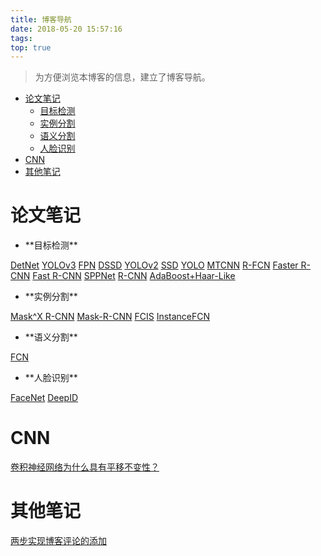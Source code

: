 ```yaml
---
title: 博客导航
date: 2018-05-20 15:57:16
tags:
top: true
---
```


> 为方便浏览本博客的信息，建立了博客导航。

<!--more-->
- [论文笔记](#论文笔记)
  - [目标检测](#目标检测)
  - [实例分割](#实例分割)
  - [语义分割](#语义分割)
  - [人脸识别](#人脸识别)
- [CNN](#CNN)
- [其他笔记](#其他笔记)

# <div id="论文笔记"></div>论文笔记
- <div id="目标检测"></div>**目标检测**
[DetNet](https://zhangting2020.github.io/2018/05/21/DetNet/)
[YOLOv3](https://zhangting2020.github.io/2018/05/03/YOLOv3/)
[FPN](https://zhangting2020.github.io/2018/05/06/FPN/)
[DSSD](https://zhangting2020.github.io/2018/05/04/DSSD/)
[YOLOv2](https://zhangting2020.github.io/2018/05/02/YOLOv2/)
[SSD](https://zhangting2020.github.io/2018/04/15/SSD/)
[YOLO](https://zhangting2020.github.io/2018/04/13/YOLO/)
[MTCNN](https://zhangting2020.github.io/2018/04/25/mtcnn/)
[R-FCN](https://zhangting2020.github.io/2018/04/15/R-FCN/)
[Faster R-CNN](https://zhangting2020.github.io/2018/03/01/Faster-R-CNN/)
[Fast R-CNN](https://zhangting2020.github.io/2018/02/28/Fast-R-CNN/)
[SPPNet](https://zhangting2020.github.io/2018/02/18/SPPNet/#more)
[R-CNN](https://zhangting2020.github.io/2018/02/17/R-CNN/)
[AdaBoost+Haar-Like](https://zhangting2020.github.io/2018/03/07/AdaBoost/)
- <div id="实例分割"></div>**实例分割**
[Mask^X R-CNN](https://zhangting2020.github.io/2018/05/20/Mask-X-R-CNN/)
[Mask-R-CNN](https://zhangting2020.github.io/2018/05/06/Mask-R-CNN/)
[FCIS](https://zhangting2020.github.io/2018/05/30/FCIS/)
[InstanceFCN](https://zhangting2020.github.io/2018/05/31/InstanceFCN/)
- <div id="语义分割"></div>**语义分割**
[FCN](https://zhangting2020.github.io/2018/05/25/FCN/)
- <div id="人脸识别"></div>**人脸识别**
[FaceNet](https://zhangting2020.github.io/2018/04/10/FaceNet/)
[DeepID](https://zhangting2020.github.io/2018/04/10/DeepID/)
# <div id="CNN"></div>CNN
[卷积神经网络为什么具有平移不变性？](https://zhangting2020.github.io/2018/05/30/Transform-Invariance/)

# <div id="其他笔记"></div>其他笔记
[两步实现博客评论的添加](https://zhangting2020.github.io/2018/06/01/Gitment/)



<div id="container"></div>
<link rel="stylesheet" href="https://imsun.github.io/gitment/style/default.css">
<script src="https://imsun.github.io/gitment/dist/gitment.browser.js"></script>
<script>
var gitment = new Gitment({
  id: '<%= page.date %>', // 可选。默认为 location.href  比如我本人的就删除了
  owner: 'zhangting2020',              //比如我的叫anTtutu
  repo: 'GitComment',                 //比如我的叫anTtutu.github.io
  oauth: {
    client_id: '60737b1014bda221b290',          //比如我的828***********
    client_secret: 'ce34df0ac4253419bfaa84df9363844ed0e6f9b8',  //比如我的49e************************
  },
})
gitment.render('container')
</script>
